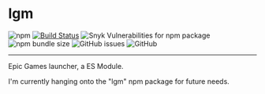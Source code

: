 # lgm

![npm](https://img.shields.io/npm/v/lgm)
[![Build Status](https://travis-ci.com/DeltaUser/lgm.svg?branch=master)](https://travis-ci.com/DeltaUser/lgm)
![Snyk Vulnerabilities for npm package](https://img.shields.io/snyk/vulnerabilities/npm/lgm)
![npm bundle size](https://img.shields.io/bundlephobia/min/lgm)
![GitHub issues](https://img.shields.io/github/issues/deltauser/lgm)
![GitHub](https://img.shields.io/github/license/deltauser/lgm)

---

Epic Games launcher, a ES Module.

I'm currently hanging onto the "lgm" npm package for future needs.